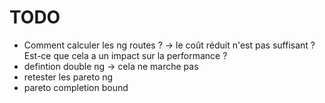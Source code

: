 # TODO

- Comment calculer les ng routes ? -> le coût réduit n'est pas suffisant ? Est-ce que cela a un impact sur la performance ?
- defintion double ng -> cela ne marche pas
- retester les pareto ng
- pareto completion bound

